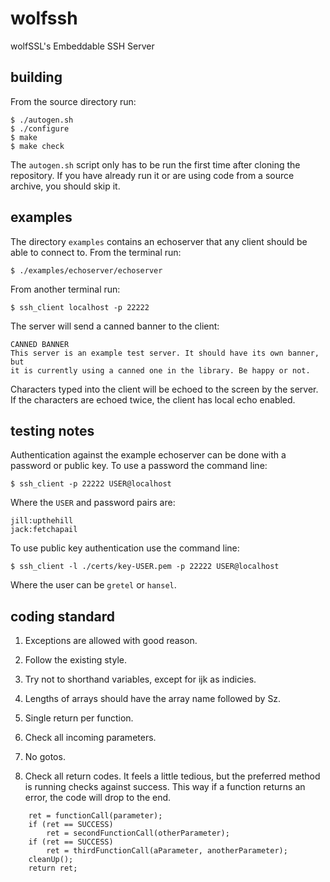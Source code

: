 wolfssh
=======

wolfSSL's Embeddable SSH Server

building
--------

From the source directory run:

    $ ./autogen.sh
    $ ./configure
    $ make
    $ make check

The `autogen.sh` script only has to be run the first time after cloning the
repository. If you have already run it or are using code from a source
archive, you should skip it.

examples
--------

The directory `examples` contains an echoserver that any client should be able
to connect to. From the terminal run:

    $ ./examples/echoserver/echoserver

From another terminal run:

    $ ssh_client localhost -p 22222

The server will send a canned banner to the client:

    CANNED BANNER
    This server is an example test server. It should have its own banner, but
    it is currently using a canned one in the library. Be happy or not.

Characters typed into the client will be echoed to the screen by the server.
If the characters are echoed twice, the client has local echo enabled.

testing notes
-------------

Authentication against the example echoserver can be done with a password or
public key. To use a password the command line:

    $ ssh_client -p 22222 USER@localhost

Where the `USER` and password pairs are:

    jill:upthehill
    jack:fetchapail

To use public key authentication use the command line:

    $ ssh_client -l ./certs/key-USER.pem -p 22222 USER@localhost

Where the user can be `gretel` or `hansel`.


coding standard
---------------

1. Exceptions are allowed with good reason.

2. Follow the existing style.

3. Try not to shorthand variables, except for ijk as indicies.

4. Lengths of arrays should have the array name followed by Sz.

5. Single return per function.

6. Check all incoming parameters.

7. No gotos.

8. Check all return codes. It feels a little tedious, but the preferred method
is running checks against success. This way if a function returns an error, the
code will drop to the end.

```
    ret = functionCall(parameter);
    if (ret == SUCCESS)
        ret = secondFunctionCall(otherParameter);
    if (ret == SUCCESS)
        ret = thirdFunctionCall(aParameter, anotherParameter);
    cleanUp();
    return ret;
```


